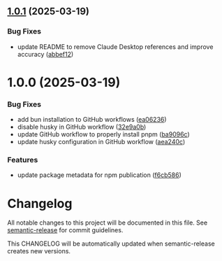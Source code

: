 ## [1.0.1](https://github.com/johnlindquist/create-cursor-mcp/compare/v1.0.0...v1.0.1) (2025-03-19)


### Bug Fixes

* update README to remove Claude Desktop references and improve accuracy ([abbef12](https://github.com/johnlindquist/create-cursor-mcp/commit/abbef12e96666b05980521ec084dcd4fbce6132e))

# 1.0.0 (2025-03-19)


### Bug Fixes

* add bun installation to GitHub workflows ([ea06236](https://github.com/johnlindquist/create-cursor-mcp/commit/ea06236f44f63928534aed966b8584fa0f15114d))
* disable husky in GitHub workflow ([32e9a0b](https://github.com/johnlindquist/create-cursor-mcp/commit/32e9a0bf7f2f2c619a9374c29f7a956b3ba07f00))
* update GitHub workflow to properly install pnpm ([ba9096c](https://github.com/johnlindquist/create-cursor-mcp/commit/ba9096c0d21da24c2fb912e3a76713928f9464c2))
* update husky configuration in GitHub workflow ([aea240c](https://github.com/johnlindquist/create-cursor-mcp/commit/aea240c5c8a313b65ef48b1b38985d6057814cea))


### Features

* update package metadata for npm publication ([f6cb586](https://github.com/johnlindquist/create-cursor-mcp/commit/f6cb586faf2fbcfa5f1e0bd76e6b4591632e772d))

# Changelog

All notable changes to this project will be documented in this file. See [semantic-release](https://github.com/semantic-release/semantic-release) for commit guidelines.

This CHANGELOG will be automatically updated when semantic-release creates new versions.
